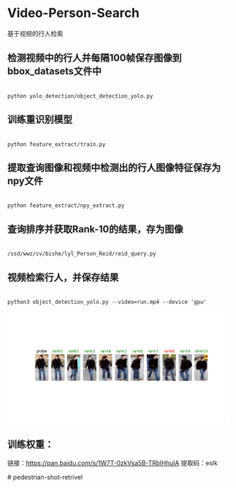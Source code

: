 # Video-Person-Search
基于视频的行人检索


## 检测视频中的行人并每隔100帧保存图像到bbox_datasets文件中
```

python yolo_detection/object_detection_yolo.py

```



## 训练重识别模型

```

python feature_extract/train.py

```


## 提取查询图像和视频中检测出的行人图像特征保存为npy文件

```

python feature_extract/npy_extract.py

```

## 查询排序并获取Rank-10的结果，存为图像

```

/ssd/wwz/cv/bishe/lyl_Person_Reid/reid_query.py

```

## 视频检索行人，并保存结果

```

python3 object_detection_yolo.py --video=run.mp4 --device 'gpu'

```


![排序结果](https://github.com/amazingcodeLYL/Video-Person-Search/blob/master/4_ft10.png)

## 训练权重：
链接：https://pan.baidu.com/s/1W7T-0zkVsa5B-TRblHhuIA 
提取码：eslk




#   p e d e s t r i a n - s h o t - r e t r i v e l 
 
 